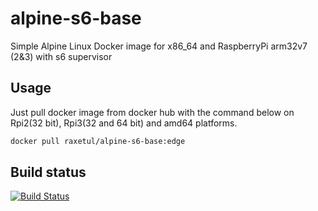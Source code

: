# alpine-s6-base
Simple Alpine Linux Docker image for x86_64 and  RaspberryPi arm32v7 (2&3) with s6 supervisor

## Usage
Just pull docker image from docker hub with the command below on Rpi2(32 bit), Rpi3(32 and 64 bit) and amd64 platforms.
```bash
docker pull raxetul/alpine-s6-base:edge
```
## Build status
[![Build Status](https://travis-ci.org/raxetul/alpine-s6-base.svg?branch=master)](https://travis-ci.org/raxetul/rpi-alpine-s6-base)

